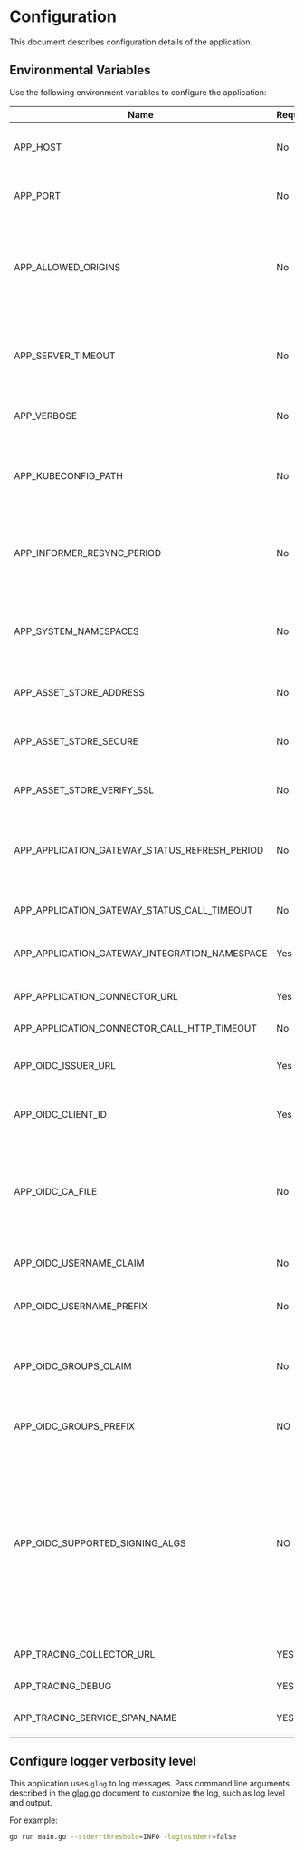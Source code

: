 # Configuration

This document describes configuration details of the application.

## Environmental Variables

Use the following environment variables to configure the application:

| Name | Required | Default | Description |
|------|----------|---------|-------------|
| APP_HOST | No | `127.0.0.1` | The host on which the HTTP server listens. |
| APP_PORT | No | `3000` | The port on which the HTTP server listens. |
| APP_ALLOWED_ORIGINS | No | `*` | Origins that have access to the HTTP server. Origins must be comma-separated list of strings. |
| APP_SERVER_TIMEOUT | No | `10s` | The period of time after which the system kills active requests and stops the server. |
| APP_VERBOSE | No | No | Show detailed logs in the application. |
| APP_KUBECONFIG_PATH | No |  | The path to the `kubeconfig` file, needed for running an application outside of the cluster. |
| APP_INFORMER_RESYNC_PERIOD | No | `10m` | The period of time after which the system resynchronizes the informers. |
| APP_SYSTEM_NAMESPACES | No | `istio-system,knative-eventing,knative-serving,kube-public,kube-system,kyma-backup,kyma-installer,kyma-integration,kyma-system,natss,compass-system` | The list of Namespaces that should be considered as system Namespaces. |
| APP_ASSET_STORE_ADDRESS | No | `minio.kyma.local` | The address of the content storage server. |
| APP_ASSET_STORE_SECURE | No | `true` | Use HTTPS for the connection with the content storage server. |
| APP_ASSET_STORE_VERIFY_SSL | No | `true` | Ignore invalid SSL certificates. |
| APP_APPLICATION_GATEWAY_STATUS_REFRESH_PERIOD | No | `15s` | The period of time after which the application refreshes the Application statuses. |
| APP_APPLICATION_GATEWAY_STATUS_CALL_TIMEOUT | No | `500ms` | The timeout of the HTTP call status check. |
| APP_APPLICATION_GATEWAY_INTEGRATION_NAMESPACE | Yes |  | The namespace with gateway services. |
| APP_APPLICATION_CONNECTOR_URL | Yes |  | The address of the connector service. |
| APP_APPLICATION_CONNECTOR_CALL_HTTP_TIMEOUT | No | `500ms` | The timeout of the HTTP call. |
| APP_OIDC_ISSUER_URL | Yes | | The URL of the OpenID issuer. Used to verify the OIDC JWT. |
| APP_OIDC_CLIENT_ID | Yes | | The client ID for which the JWT must be issued for. |
| APP_OIDC_CA_FILE | No | host's root CA set | One of the Certificate Authorities defined in this file is used to verify the OpenID server's certificate. |
| APP_OIDC_USERNAME_CLAIM | No | `email` | The OpenID claim to use as the user name. |
| APP_OIDC_USERNAME_PREFIX | No | | If provided, all usernames will be prefixed with this value. |
| APP_OIDC_GROUPS_CLAIM | No | `groups` | The name of a custom OpenID Connect claim for specifying user groups. |
| APP_OIDC_GROUPS_PREFIX | NO | | If provided, all groups will be prefixed with this value. |
| APP_OIDC_SUPPORTED_SIGNING_ALGS | NO | `RS256` | Comma-separated list of the allowed JOSE asymmetric signing algorithms. Tokens with the 'alg' header value not in this list will be rejected. Values are defined by [RFC 7518](https://tools.ietf.org/html/rfc7518#section-3.1). |
| APP_TRACING_COLLECTOR_URL | YES | `http://zipkin.kyma-system:9411/api/v1/spans` | The collector URL to handle post requests. |
| APP_TRACING_DEBUG | YES | `false` | The recorder debug flag. |
| APP_TRACING_SERVICE_SPAN_NAME | YES | `console-backend-service` | The name of the service span. |

## Configure logger verbosity level

This application uses `glog` to log messages. Pass command line arguments described in the [glog.go](https://github.com/golang/glog/blob/master/glog.go) document to customize the log, such as log level and output.

For example:

```bash
go run main.go --stderrthreshold=INFO -logtostderr=false
```
